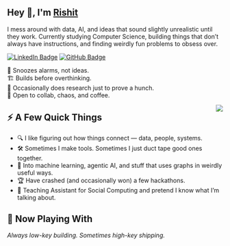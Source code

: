 <h2>Hey 👋, I'm <a href="https://rishit-knowhow.netlify.app/">Rishit</a></h2>

<p>I mess around with data, AI, and ideas that sound slightly unrealistic until they work. Currently studying Computer Science, building things that don’t always have instructions, and finding weirdly fun problems to obsess over.</p>

<p>
<a href="https://linkedin.com/in/rishit-rastogi-877472245"><img src="https://img.shields.io/badge/-LinkedIn-0077B5?style=flat-square&amp;logo=Linkedin&amp;logoColor=white" alt="LinkedIn Badge"></a> 
<a href="https://github.com/Xhades14"><img src="https://img.shields.io/badge/-@Xhades14-333?style=flat-square&amp;logo=GitHub&amp;logoColor=white" alt="GitHub Badge"></a>
</p>

<p>🥱 Snoozes alarms, not ideas.<br>
🏗️ Builds before overthinking.<br>
🧠 Occasionally does research just to prove a hunch.<br>
💬 Open to collab, chaos, and coffee.</p>

<img align="right" src="https://media1.giphy.com/media/3o6ZtaO9BZHcOjmErm/giphy.gif" />

<h2>⚡️ A Few Quick Things</h2>

<ul>
  <li>🔍 I like figuring out how things connect — data, people, systems.</li>
  <li>🛠️ Sometimes I make tools. Sometimes I just duct tape good ones together.</li>
  <li>🎯 Into machine learning, agentic AI, and stuff that uses graphs in weirdly useful ways.</li>
  <li>🏆 Have crashed (and occasionally won) a few hackathons.</li>
  <li>🎤 Teaching Assistant for Social Computing and pretend I know what I’m talking about.</li>
</ul>

<h2>🧪 Now Playing With</h2>

<p><em>Always low-key building. Sometimes high-key shipping.</em></p>
